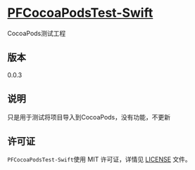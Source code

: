 [PFCocoaPodsTest-Swift](https://github.com/PFei-He/PFCocoaPodsTest-Swift)
===
CocoaPods测试工程
 
版本
---
0.0.3

说明
---
只是用于测试将项目导入到CocoaPods，没有功能，不更新
 
许可证
---
`PFCocoaPodsTest-Swift`使用 MIT 许可证，详情见 [LICENSE](https://raw.githubusercontent.com/PFei-He/PFCocoaPodsTest-Swift/master/LICENSE) 文件。
